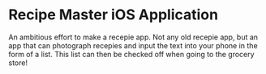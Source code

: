 # Recipe Master iOS Application
An ambitious effort to make a recepie app. Not any old recepie app, but an app that can photograph recepies and input the text into your phone in the form of a list. This list can then be checked off when going to the grocery store!
